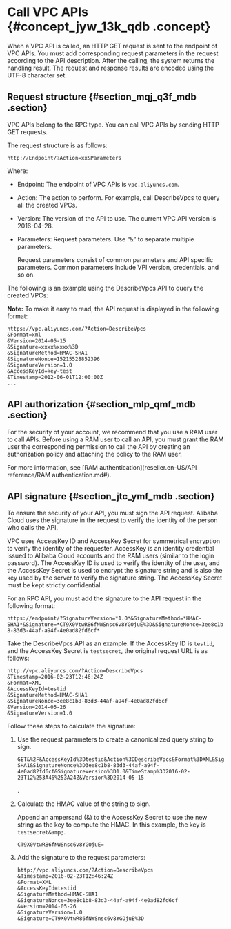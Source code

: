 # Call VPC APIs {#concept_jyw_13k_qdb .concept}

When a VPC API is called, an HTTP GET request is sent to the endpoint of VPC APIs. You must add corresponding request parameters in the request according to the API description. After the calling, the system returns the handling result. The request and response results are encoded using the UTF-8 character set.

## Request structure {#section_mqj_q3f_mdb .section}

VPC APIs belong to the RPC type. You can call VPC APIs by sending HTTP GET requests.

The request structure is as follows:

```
http://Endpoint/?Action=xx&Parameters
```

Where:

-   Endpoint: The endpoint of VPC APIs is `vpc.aliyuncs.com`.
-   Action: The action to perform. For example, call DescribeVpcs to query all the created VPCs.
-   Version: The version of the API to use. The current VPC API version is 2016-04-28.
-   Parameters: Request parameters. Use “&” to separate multiple parameters.

    Request parameters consist of common parameters and API specific parameters. Common parameters include VPI version, credentials, and so on.


The following is an example using the DescribeVpcs API to query the created VPCs:

**Note:** To make it easy to read, the API request is displayed in the following format:

```
https://vpc.aliyuncs.com/?Action=DescribeVpcs
&Format=xml
&Version=2014-05-15
&Signature=xxxx%xxxx%3D
&SignatureMethod=HMAC-SHA1
&SignatureNonce=15215528852396
&SignatureVersion=1.0
&AccessKeyId=key-test
&Timestamp=2012-06-01T12:00:00Z
...
```

## API authorization {#section_mlp_qmf_mdb .section}

For the security of your account, we recommend that you use a RAM user to call APIs. Before using a RAM user to call an API, you must grant the RAM user the corresponding permission to call the API by creating an authorization policy and attaching the policy to the RAM user.

For more information, see [RAM authentication](reseller.en-US/API reference/RAM authentication.md#).

## API signature {#section_jtc_ymf_mdb .section}

To ensure the security of your API, you must sign the API request. Alibaba Cloud uses the signature in the request to verify the identity of the person who calls the API.

VPC uses AccessKey ID and AccessKey Secret for symmetrical encryption to verify the identity of the requester. AccessKey is an identity credential issued to Alibaba Cloud accounts and the RAM users \(similar to the login password\). The AccessKey ID is used to verify the identity of the user, and the AccessKey Secret is used to encrypt the signature string and is also the key used by the server to verify the signature string. The AccessKey Secret must be kept strictly confidential.

For an RPC API, you must add the signature to the API request in the following format:

`https://endpoint/?SignatureVersion=*1.0*&SignatureMethod=*HMAC-SHA1*&Signature=*CT9X0VtwR86fNWSnsc6v8YGOjuE%3D&SignatureNonce=3ee8c1b8-83d3-44af-a94f-4e0ad82fd6cf*`

Take the DescribeVpcs API as an example. If the AccessKey ID is `testid`, and the AccessKey Secret is `testsecret`, the original request URL is as follows:

```
http://vpc.aliyuncs.com/?Action=DescribeVpcs
&Timestamp=2016-02-23T12:46:24Z
&Format=XML
&AccessKeyId=testid
&SignatureMethod=HMAC-SHA1
&SignatureNonce=3ee8c1b8-83d3-44af-a94f-4e0ad82fd6cf
&Version=2014-05-26
&SignatureVersion=1.0
```

Follow these steps to calculate the signature:

1.  Use the request parameters to create a canonicalized query string to sign.

    ```
    GET&%2F&AccessKeyId%3Dtestid&Action%3DDescribeVpcs&Format%3DXML&SignatureMethod%3DHMAC-SHA1&SignatureNonce%3D3ee8c1b8-83d3-44af-a94f-4e0ad82fd6cf&SignatureVersion%3D1.0&TimeStamp%3D2016-02-23T12%253A46%253A24Z&Version%3D2014-05-15
    ```

    .

2.  Calculate the HMAC value of the string to sign.

    Append an ampersand \(&\) to the AccessKey Secret to use the new string as the key to compute the HMAC. In this example, the key is `testsecret&amp;`.

    ```
    CT9X0VtwR86fNWSnsc6v8YGOjuE=
    ```

3.  Add the signature to the request parameters:

    ```
    http://vpc.aliyuncs.com/?Action=DescribeVpcs
    &Timestamp=2016-02-23T12:46:24Z
    &Format=XML
    &AccessKeyId=testid
    &SignatureMethod=HMAC-SHA1
    &SignatureNonce=3ee8c1b8-83d3-44af-a94f-4e0ad82fd6cf
    &Version=2014-05-26
    &SignatureVersion=1.0
    &Signature=CT9X0VtwR86fNWSnsc6v8YGOjuE%3D
    ```


